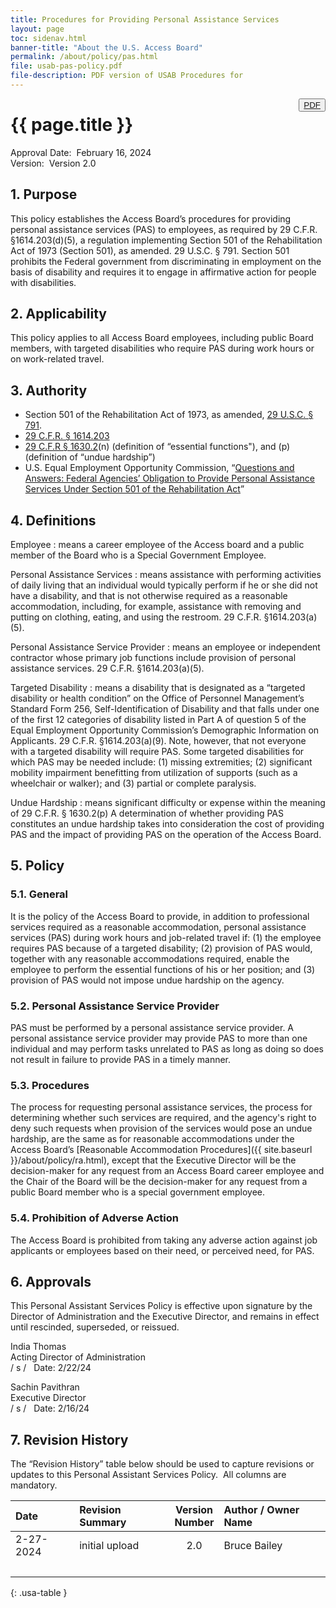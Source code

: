 ```yaml
---
title: Procedures for Providing Personal Assistance Services
layout: page
toc: sidenav.html
banner-title: "About the U.S. Access Board"
permalink: /about/policy/pas.html
file: usab-pas-policy.pdf
file-description: PDF version of USAB Procedures for 
---
```

<button type="button" class="usa-button--outline" style="float:right" title="{{ page.file-description }}"><a href="{{ site.baseurl }}/files/{{ page.file }}">PDF</a></button>

# {{ page.title }}

Approval Date:&nbsp; February 16, 2024 \
Version:&nbsp; Version 2.0

## 1. Purpose

This policy establishes the Access Board’s procedures for providing personal assistance services (PAS) to employees, as required by 29 C.F.R. §1614.203(d)(5), a regulation implementing Section 501 of the Rehabilitation Act of 1973 (Section 501), as amended. 29 U.S.C. § 791.  Section 501 prohibits the Federal government from discriminating in employment on the basis of disability and requires it to engage in affirmative action for people with disabilities.

## 2. Applicability

This policy applies to all Access Board employees, including public Board members, with targeted disabilities who require PAS during work hours or on work-related travel.

## 3. Authority

- Section 501 of the Rehabilitation Act of 1973, as amended, [29 U.S.C. § 791](https://www.govinfo.gov/app/details/USCODE-2022-title29/USCODE-2022-title29-chap16-subchapV-sec791).
- [29 C.F.R. § 1614.203](https://www.ecfr.gov/current/title-29/section-1614.203)
- [29 C.F.R § 1630.2](https://www.ecfr.gov/current/title-29/section-1630.2)(n) (definition of “essential functions"), and (p) (definition of “undue hardship”)
- U.S. Equal Employment Opportunity Commission, “[Questions and Answers: Federal Agencies’ Obligation to Provide Personal Assistance Services Under Section 501 of the Rehabilitation Act](https://www.eeoc.gov/laws/guidance/questions-answers-federal-agencies-obligation-provide-personal-assistance-services)”

##  4. Definitions

Employee
: means a career employee of the Access board and a public member of the Board who is a Special Government Employee.

Personal Assistance Services
: means assistance with performing activities of daily living that an individual would typically perform if he or she did not have a disability, and that is not otherwise required as a reasonable accommodation, including, for example, assistance with removing and putting on clothing, eating, and using the restroom. 29 C.F.R. §1614.203(a)(5).

Personal Assistance Service Provider
: means an employee or independent contractor whose primary job functions include provision of personal assistance services. 29 C.F.R. §1614.203(a)(5).

Targeted Disability
: means a disability that is designated as a “targeted disability or health condition” on the Office of Personnel Management’s Standard Form 256, Self-Identification of Disability and that falls under one of the first 12 categories of disability listed in Part A of question 5 of the Equal Employment Opportunity Commission’s Demographic Information on Applicants. 29 C.F.R. §1614.203(a)(9). Note, however, that not everyone with a targeted disability will require PAS. Some targeted disabilities for which PAS may be needed include: (1) missing extremities; (2) significant mobility impairment benefitting from utilization of supports (such as a wheelchair or walker); and (3) partial or complete paralysis.

Undue Hardship
: means significant difficulty or expense within the meaning of 29 C.F.R. § 1630.2(p)  A determination of whether providing PAS constitutes an undue hardship takes into consideration the cost of providing PAS and the impact of providing PAS on the operation of the Access Board.

## 5. Policy

### 5.1. General

It is the policy of the Access Board to provide, in addition to professional services required as a reasonable accommodation, personal assistance services (PAS) during work hours and job-related travel if:  (1) the employee requires PAS because of a targeted disability; (2) provision of PAS would, together with any reasonable accommodations required, enable the employee to perform the essential functions of his or her position; and (3) provision of PAS would not impose undue hardship on the agency. 

### 5.2. Personal Assistance Service Provider

PAS must be performed by a personal assistance service provider. A personal assistance service provider may provide PAS to more than one individual and may perform tasks unrelated to PAS as long as doing so does not result in failure to provide PAS in a timely manner.

### 5.3. Procedures

The process for requesting personal assistance services, the process for determining whether such services are required, and the agency's right to deny such requests when provision of the services would pose an undue hardship, are the same as for reasonable accommodations under the Access Board’s [Reasonable Accommodation Procedures]({{ site.baseurl }}/about/policy/ra.html), except that the Executive Director will be the decision-maker for any request from an Access Board career employee and the Chair of the Board will be the decision-maker for any request from a public Board member who is a special government employee. 

### 5.4. Prohibition of Adverse Action

The Access Board is prohibited from taking any adverse action against job applicants or employees based on their need, or perceived need, for PAS.

## 6. Approvals

This Personal Assistant Services Policy is effective upon signature by the Director of Administration and the Executive Director, and remains in effect until rescinded, superseded, or reissued.

India Thomas \
Acting Director of Administration \
/ s / &nbsp; Date: 2/22/24

Sachin Pavithran \
Executive Director \
/ s / &nbsp; Date: 2/16/24

## 7. Revision History

The “Revision History” table below should be used to capture revisions or updates to this Personal Assistant Services Policy.&nbsp;
All columns are mandatory.

| Date      | Revision Summary | Version <br /> Number | Author / Owner Name |
| :---      | :---             | :---:                 | :---                |
| 2-27-2024 | initial upload   | 2.0                   | Bruce Bailey        |
| &nbsp;    | &nbsp;           | &nbsp;                | &nbsp;              |
{: .usa-table }
